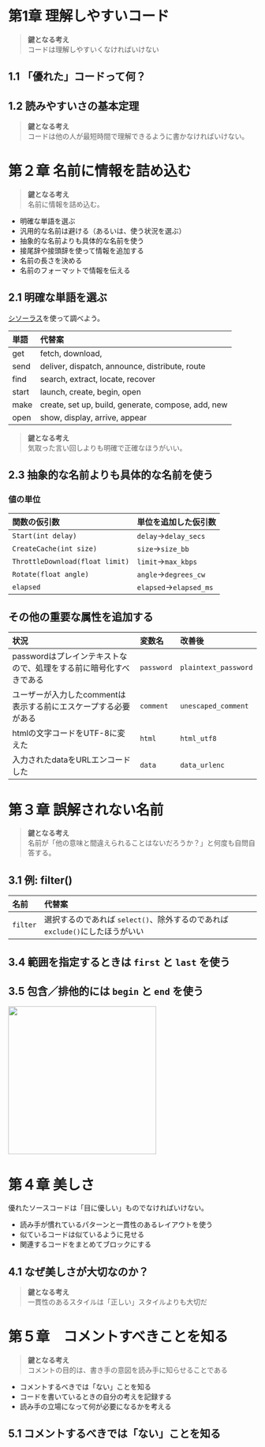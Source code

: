 # 第1章 理解しやすいコード
> **鍵となる考え**<br>
> コードは理解しやすいくなければいけない

## 1.1 「優れた」コードって何？

## 1.2 読みやすいさの基本定理
> **鍵となる考え**<br>
> コードは他の人が最短時間で理解できるように書かなければいけない。

# 第２章 名前に情報を詰め込む

> **鍵となる考え**<br>
> 名前に情報を詰め込む。

- 明確な単語を選ぶ
- 汎用的な名前は避ける（あるいは、使う状況を選ぶ）
- 抽象的な名前よりも具体的な名前を使う
- 接尾辞や接頭辞を使って情報を追加する
- 名前の長さを決める
- 名前のフォーマットで情報を伝える

## 2.1 明確な単語を選ぶ
[シソーラス](https://www.collinsdictionary.com/jp/dictionary/english-thesaurus)を使って調べよう。

|単語|代替案|
|:-|:-|
|get|fetch, download,|
|send|deliver, dispatch, announce, distribute, route|
|find|search, extract, locate, recover|
|start|launch, create, begin, open|
|make|create, set up, build, generate, compose, add, new|
|open|show, display, arrive, appear|

> **鍵となる考え**<br>
> 気取った言い回しよりも明確で正確なほうがいい。

## 2.3 抽象的な名前よりも具体的な名前を使う
### 値の単位

|関数の仮引数|単位を追加した仮引数|
|:-|:-|
|`Start(int delay)`|`delay`→`delay_secs`|
|`CreateCache(int size)`|`size`→`size_bb`|
|`ThrottleDownload(float limit)`|`limit`→`max_kbps`|
|`Rotate(float angle)`|`angle`→`degrees_cw`|
|`elapsed`|`elapsed`→`elapsed_ms`|

## その他の重要な属性を追加する
|状況|変数名|改善後|
|:-|:-|:-|
|passwordはプレインテキストなので、処理をする前に暗号化すべきである|`password`|`plaintext_password`|
|ユーザーが入力したcommentは表示する前にエスケープする必要がある|`comment`|`unescaped_comment`|
|htmlの文字コードをUTF-8に変えた|`html`|`html_utf8`|
|入力されたdataをURLエンコードした|`data`|`data_urlenc`|

# 第３章 誤解されない名前
> **鍵となる考え**<br>
> 名前が「他の意味と間違えられることはないだろうか？」と何度も自問自答する。

## 3.1 例: filter()

|名前|代替案|
|:-|:-|
|`filter`|選択するのであれば `select()`、除外するのであれば`exclude()`にしたほうがいい|

## 3.4 範囲を指定するときは `first` と `last` を使う

## 3.5 包含／排他的には `begin` と `end` を使う
<img width="300px" src="https://user-images.githubusercontent.com/4797793/196853432-56bcd92b-2282-4727-b0ba-a80db7e921f0.jpeg">


# 第４章 美しさ
優れたソースコードは「目に優しい」ものでなければいけない。

- 読み手が慣れているパターンと一貫性のあるレイアウトを使う
- 似ているコードは似ているように見せる
- 関連するコードをまとめてブロックにする

## 4.1 なぜ美しさが大切なのか？

> **鍵となる考え**<br>
> 一貫性のあるスタイルは「正しい」スタイルよりも大切だ

# 第５章　コメントすべきことを知る

> **鍵となる考え**<br>
> コメントの目的は、書き手の意図を読み手に知らせることである

- コメントするべきでは「ない」ことを知る
- コードを書いているときの自分の考えを記録する
- 読み手の立場になって何が必要になるかを考える

## 5.1 コメントするべきでは「ない」ことを知る


